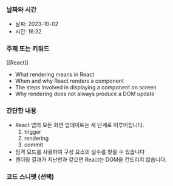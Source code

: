 ### 날짜와 시간

- 날짜: 2023-10-02
- 시간: 16:32

### 주제 또는 키워드
[[React]]
- What rendering means in React
- When and why React renders a component
- The steps involved in displaying a component on screen
- Why rendering does not always produce a DOM update

### 간단한 내용

- React 앱의 모든 화면 업데이트는 세 단계로 이루어집니다.
    1. trigger
    2. rendering
    3. commit
- 엄격 모드를 사용하여 구성 요소의 실수를 찾을 수 있습니다
- 렌더링 결과가 지난번과 같으면 React는 DOM을 건드리지 않습니다. 

### 코드 스니펫 (선택)
